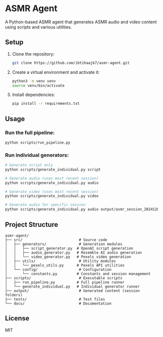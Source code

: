 # ASMR Agent

A Python-based ASMR agent that generates ASMR audio and video content using scripts and various utilities.

## Setup

1. Clone the repository:
   ```bash
   git clone https://github.com/ibtihaajk7/asmr-agent.git
   ```
2. Create a virtual environment and activate it:
   ```bash
   python3 -m venv venv
   source venv/bin/activate
   ```
3. Install dependencies:
   ```bash
   pip install -r requirements.txt
   ```

## Usage

### Run the full pipeline:

```bash
python scripts/run_pipeline.py
```

### Run individual generators:

```bash
# Generate script only
python scripts/generate_individual.py script

# Generate audio (uses most recent session)
python scripts/generate_individual.py audio

# Generate video (uses most recent session)
python scripts/generate_individual.py video

# Generate audio for specific session
python scripts/generate_individual.py audio output/asmr_session_20241201_143022_001
```

## Project Structure

```
asmr-agent/
├── src/                          # Source code
│   ├── generators/               # Generation modules
│   │   ├── script_generator.py  # OpenAI script generation
│   │   ├── audio_generator.py   # Resemble AI audio generation
│   │   └── video_generator.py   # Pexels video generation
│   ├── utils/                    # Utility modules
│   │   └── pexels_utils.py      # Pexels API utilities
│   └── config/                   # Configuration
│       └── constants.py         # Constants and session management
├── scripts/                      # Executable scripts
│   ├── run_pipeline.py          # Full pipeline runner
│   └── generate_individual.py   # Individual generator runner
├── output/                       # Generated content (session folders)
├── tests/                        # Test files
└── docs/                         # Documentation
```

## License

MIT
